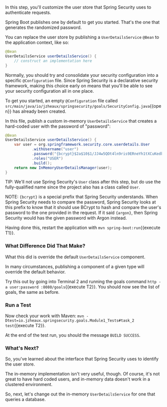 In this step, you'll customize the user store that Spring Security uses to authenticate requests.

Spring Boot publishes one by default to get you started. That's the one that generates the randomized password.

You can replace the user store by publishing a `UserDetailsService` `@Bean` to the application context, like so:

```java
@Bean
UserDetailsService userDetailsService() {
    // construct an implementation here
}
```

Normally, you should try and consolidate your security configuration into a specific `@Configuration` file.
Since Spring Security is a declarative security framework, making this choice early on means that you'll be able to see your security configuration all in one place.

To get you started, an empty `@Configuration` file called `src/main/java/io/jzheaux/springsecurity/goals/SecurityConfig.java`{{open}} has already been created. 

In this file, publish a custom in-memory `UserDetailsService` that creates a hard-coded user with the password of "password":

```java
@Bean
UserDetailsService userDetailsService() {
    var user = org.springframework.security.core.userdetails.User
            .withUsername("user")
            .password("{bcrypt}$2a$10$1/JJ4w5QOt4ln9ris9ERneYh1tXCuKedk/fjStcJlWGZvTDAha5AG")
            .roles("USER")
            .build();
    return new InMemoryUserDetailsManager(user);
}
```

TIP: We'll not use Spring Security's `User` class after this step, but do use the fully-qualified name since the project also has a class called `User`.

NOTE: `{bcrypt}` is a special prefix that Spring Security understands. When Spring Security needs to compare the password, Spring Security looks at this prefix to know that it should use BCrypt to hash and compare the user's password to the one provided in the request. If it said `{argon}`, then Spring Security would has the given password with Argon instead.

Having done this, restart the application with `mvn spring-boot:run`{{execute T1}}.

### What Difference Did That Make?

What this did is override the default `UserDetailsService` component.

In many circumstances, publishing a component of a given type will override the default behavior.

Try this out by going into Terminal 2 and running the goals command `http -a user:password :8080/goals`{{execute T2}}.
You should now see the list of goals, the same as before.

### Run a Test

Now check your work with Maven: `mvn -Dtest=io.jzheaux.springsecurity.goals.Module1_Tests#task_2 test`{{execute T2}}.

At the end of the test run, you should the message `BUILD SUCCESS`.

### What's Next?

So, you've learned about the interface that Spring Security uses to identify the user store.

The in-memory implementation isn't very useful, though.
Of course, it's not great to have hard coded users, and in-memory data doesn't work in a clustered environment.

So, next, let's change out the in-memory `UserDetailsService` for one that queries a database.
